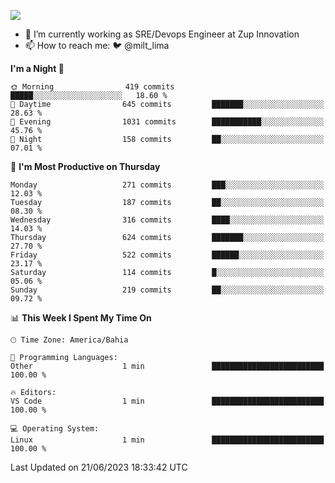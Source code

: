 ![](https://komarev.com/ghpvc/?username=miltlima&color=blue)
                 

- 🔭 I’m currently working as SRE/Devops Engineer at Zup Innovation
- 📫 How to reach me: 🐦 @milt_lima

<!--START_SECTION:waka-->
**I'm a Night 🦉** 

```text
🌞 Morning                419 commits         █████░░░░░░░░░░░░░░░░░░░░   18.60 % 
🌆 Daytime                645 commits         ███████░░░░░░░░░░░░░░░░░░   28.63 % 
🌃 Evening                1031 commits        ███████████░░░░░░░░░░░░░░   45.76 % 
🌙 Night                  158 commits         ██░░░░░░░░░░░░░░░░░░░░░░░   07.01 % 
```
📅 **I'm Most Productive on Thursday** 

```text
Monday                   271 commits         ███░░░░░░░░░░░░░░░░░░░░░░   12.03 % 
Tuesday                  187 commits         ██░░░░░░░░░░░░░░░░░░░░░░░   08.30 % 
Wednesday                316 commits         ████░░░░░░░░░░░░░░░░░░░░░   14.03 % 
Thursday                 624 commits         ███████░░░░░░░░░░░░░░░░░░   27.70 % 
Friday                   522 commits         ██████░░░░░░░░░░░░░░░░░░░   23.17 % 
Saturday                 114 commits         █░░░░░░░░░░░░░░░░░░░░░░░░   05.06 % 
Sunday                   219 commits         ██░░░░░░░░░░░░░░░░░░░░░░░   09.72 % 
```


📊 **This Week I Spent My Time On** 

```text
🕑︎ Time Zone: America/Bahia

💬 Programming Languages: 
Other                    1 min               █████████████████████████   100.00 % 

🔥 Editors: 
VS Code                  1 min               █████████████████████████   100.00 % 

💻 Operating System: 
Linux                    1 min               █████████████████████████   100.00 % 
```


 Last Updated on 21/06/2023 18:33:42 UTC
<!--END_SECTION:waka-->
